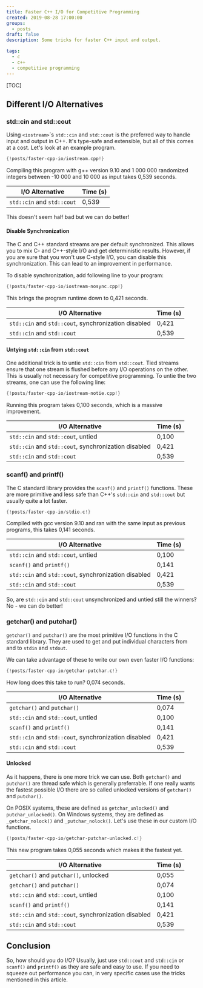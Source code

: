 ```yaml
---
title: Faster C++ I/O for Competitive Programming
created: 2019-08-28 17:00:00
groups:
  - posts
draft: false
description: Some tricks for faster C++ input and output.

tags:
  - c
  - c++
  - competitive programming
---
```


[TOC]

## Different I/O Alternatives

### std::cin and std::cout

Using `<iostream>`´s `std::cin` and `std::cout` is the preferred way to handle
input and output in C++. It's type-safe and extensible, but all of this comes
at a cost. Let's look at an example program.

```cpp
{!posts/faster-cpp-io/iostream.cpp!}
```

Compiling this program with g++ version 9.10 and 1 000 000 randomized integers
between -10 000 and 10 000 as input takes 0,539 seconds.

I/O Alternative                                      | Time (s)
---------------------------------------------------- | --------
`std::cin` and `std::cout`                           | 0,539

This doesn't seem half bad but we can do better!

#### Disable Synchronization

The C and C++ standard streams are per default synchronized. This allows you to
mix C- and C++-style I/O and get deterministic results. However, if you are
sure that you won't use C-style I/O, you can disable this synchronization. This
can lead to an improvement in performance.

To disable synchronization, add following line to your program:

```cpp hl_lines="5"
{!posts/faster-cpp-io/iostream-nosync.cpp!}
```

This brings the program runtime down to 0,421 seconds.

I/O Alternative                                      | Time (s)
---------------------------------------------------- | --------
`std::cin` and `std::cout`, synchronization disabled | 0,421
`std::cin` and `std::cout`                           | 0,539

#### Untying `std::cin` from `std::cout`

One additional trick is to untie `std::cin` from `std::cout`. Tied streams
ensure that one stream is flushed before any I/O operations on the other.
This is usually not necessary for competitive programming. To untie the two
streams, one can use the following line:

```cpp hl_lines="6"
{!posts/faster-cpp-io/iostream-notie.cpp!}
```

Running this program takes 0,100 seconds, which is a massive improvement.

I/O Alternative                                      | Time (s)
---------------------------------------------------- | --------
`std::cin` and `std::cout`, untied                   | 0,100
`std::cin` and `std::cout`, synchronization disabled | 0,421
`std::cin` and `std::cout`                           | 0,539

### scanf() and printf()

The C standard library provides the `scanf()` and
`printf()` functions. These are more primitive and less
safe than C++'s `std::cin` and `std::cout` but usually quite a lot faster.

```c
{!posts/faster-cpp-io/stdio.c!}
```

Compiled with gcc version 9.10 and ran with the same input as previous
programs, this takes 0,141 seconds.

I/O Alternative                                      | Time (s)
---------------------------------------------------- | --------
`std::cin` and `std::cout`, untied                   | 0,100
`scanf()` and `printf()`                             | 0,141
`std::cin` and `std::cout`, synchronization disabled | 0,421
`std::cin` and `std::cout`                           | 0,539

So, are `std::cin` and `std::cout` unsynchronized and untied still the winners?
No - we can do better!

### getchar() and putchar()

`getchar()` and `putchar()` are the most primitive I/O functions in the C
standard library. They are used to get and put individual characters from and
to `stdin` and `stdout`.

We can take advantage of these to write our own even faster I/O functions:

```c
{!posts/faster-cpp-io/getchar-putchar.c!}
```

How long does this take to run? 0,074 seconds.

I/O Alternative                                      | Time (s)
---------------------------------------------------- | --------
`getchar()` and `putchar()`                          | 0,074
`std::cin` and `std::cout`, untied                   | 0,100
`scanf()` and `printf()`                             | 0,141
`std::cin` and `std::cout`, synchronization disabled | 0,421
`std::cin` and `std::cout`                           | 0,539

#### Unlocked

As it happens, there is one more trick we can use. Both `getchar()` and
`putchar()` are thread safe which is generally preferrable. If one really wants
the fastest possible I/O there are so called unlocked versions of `getchar()`
and `putchar()`.

On POSIX systems, these are defined as `getchar_unlocked()` and
`putchar_unlocked()`. On Windows systems, they are defined as
`_getchar_nolock()` and `_putchar_nolock()`. Let's use these in our custom I/O
functions.

```c
{!posts/faster-cpp-io/getchar-putchar-unlocked.c!}
```

This new program takes 0,055 seconds which makes it the fastest yet.

I/O Alternative                                      | Time (s)
---------------------------------------------------- | --------
`getchar()` and `putchar()`, unlocked                | 0,055
`getchar()` and `putchar()`                          | 0,074
`std::cin` and `std::cout`, untied                   | 0,100
`scanf()` and `printf()`                             | 0,141
`std::cin` and `std::cout`, synchronization disabled | 0,421
`std::cin` and `std::cout`                           | 0,539

## Conclusion

So, how should you do I/O? Usually, just use `std::cout` and `std::cin` or
`scanf()` and `printf()` as they are safe and easy to use. If you need to
squeeze out performance you can, in very specific cases use the tricks
mentioned in this article.
